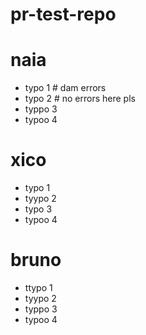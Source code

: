# pr-test-repo

# naia
- typo 1 # dam errors
- typo 2 # no errors here pls
- typpo 3
- typoo 4

# xico
- typo 1
- tyypo 2
- typo 3
- typoo 4

# bruno
- ttypo 1
- tyypo 2
- typpo 3
- typoo 4

